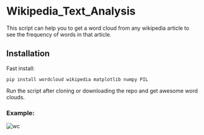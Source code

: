 # Wikipedia_Text_Analysis
This script can help you to get a word cloud from any wikipedia article to see the frequency of words in that article.
## Installation

Fast install:

    pip install wordcloud wikipedia matplotlib numpy PIL
Run the script after cloning or downloading the repo and get awesome word clouds.
### Example:
![wc](https://user-images.githubusercontent.com/17814101/34459815-28f9a274-ee21-11e7-8572-24481dca449c.png)
